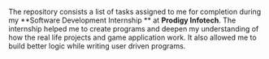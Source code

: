 The repository consists a list of tasks assigned to me for completion during my **Software Development Internship ** at **Prodigy Infotech**. The internship helped me to create programs and deepen my understanding of how the real life projects and game application work. It also allowed me to build better logic while writing user driven programs.
